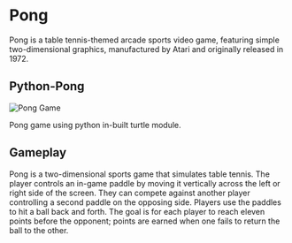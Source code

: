 # Pong

Pong is a table tennis-themed arcade sports video game, featuring simple two-dimensional graphics, manufactured by Atari and originally released in 1972.

## Python-Pong

![Pong Game](https://user-images.githubusercontent.com/86045918/124713837-a9759380-df1e-11eb-9fcf-f77df96713d6.png)


Pong game using python in-built turtle module.

## Gameplay

Pong is a two-dimensional sports game that simulates table tennis. The player controls an in-game paddle by moving it vertically across the left or right side of the screen. They can compete against another player controlling a second paddle on the opposing side. Players use the paddles to hit a ball back and forth. The goal is for each player to reach eleven points before the opponent; points are earned when one fails to return the ball to the other.
